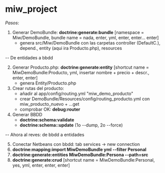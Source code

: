 miw_project
===========

_Pasos_:

1. Generar DemoBundle: **doctrine:generate:bundle** [namespace = Miw/DemoBundle, bundle name = nada, enter, yml, enter, enter... enter]
    * genera src/Miw/DemoBundle con las carpetas controller (DefaultC.), depend., entity (aqui ira Producto.php), resources

-- De entidades a bbdd

2. Generar Producto.php: **doctrine:generate:entity** [shortcut name = MiwDemoBundle:Producto, yml, insertar nombre + precio + descr., enter, enter]
    * genera  Entity/Producto.php
3. Crear rutas del producto:
    * añadir al app/config/routing.yml "miw_demo_producto"
    * crear DemoBundle/Resources/config/routing_producto.yml con miw_producto_nuevo + ...get
    * comprobar OK: **debug:router**
4. Generar BBDD
    * **doctrine:schema:validate**
    * **doctrine:schema::update** (1o --dump, 2o --force)

-- Ahora al reves: de bbdd a entidades

5. Conectar Netbeans con bbdd: tab services -> new connection
6. **doctrine:mapping:import MiwDemoBundle yml --filter Personal**
7. **doctrine:generate:entities MiwDemoBundle:Persona --path=src**
8. **doctrine:generate:crud** [shortcut name = MiwDemoBundle:Personal,  yes, yml, enter, enter, enter]

